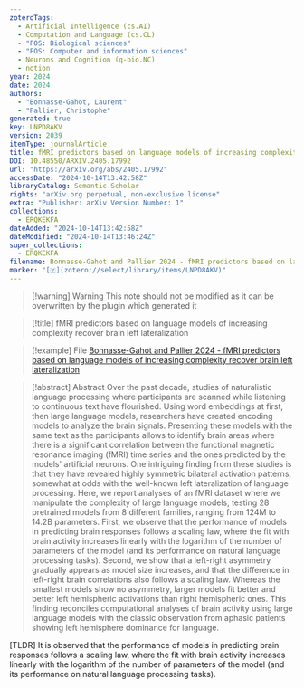 ```yaml
---
zoteroTags:
  - Artificial Intelligence (cs.AI)
  - Computation and Language (cs.CL)
  - "FOS: Biological sciences"
  - "FOS: Computer and information sciences"
  - Neurons and Cognition (q-bio.NC)
  - notion
year: 2024
date: 2024
authors:
  - "Bonnasse-Gahot, Laurent"
  - "Pallier, Christophe"
generated: true
key: LNPD8AKV
version: 2039
itemType: journalArticle
title: fMRI predictors based on language models of increasing complexity recover brain left lateralization
DOI: 10.48550/ARXIV.2405.17992
url: "https://arxiv.org/abs/2405.17992"
accessDate: "2024-10-14T13:42:58Z"
libraryCatalog: Semantic Scholar
rights: "arXiv.org perpetual, non-exclusive license"
extra: "Publisher: arXiv Version Number: 1"
collections:
  - ERQKEKFA
dateAdded: "2024-10-14T13:42:58Z"
dateModified: "2024-10-14T13:46:24Z"
super_collections:
  - ERQKEKFA
filename: Bonnasse-Gahot and Pallier 2024 - fMRI predictors based on language models of increasing complexity recover brain left lateralization
marker: "[🇿](zotero://select/library/items/LNPD8AKV)"
---
```


>[!warning] Warning
> This note should not be modified as it can be overwritten by the plugin which generated it

> [!title] fMRI predictors based on language models of increasing complexity recover brain left lateralization

> [!example] File
> [Bonnasse-Gahot and Pallier 2024 - fMRI predictors based on language models of increasing complexity recover brain left lateralization](Bonnasse-Gahot%20and%20Pallier%202024%20-%20fMRI%20predictors%20based%20on%20language%20models%20of%20increasing%20complexity%20recover%20brain%20left%20lateralization.pdf)

> [!abstract] Abstract
> Over the past decade, studies of naturalistic language processing where participants are scanned while listening to continuous text have flourished. Using word embeddings at first, then large language models, researchers have created encoding models to analyze the brain signals. Presenting these models with the same text as the participants allows to identify brain areas where there is a significant correlation between the functional magnetic resonance imaging (fMRI) time series and the ones predicted by the models' artificial neurons. One intriguing finding from these studies is that they have revealed highly symmetric bilateral activation patterns, somewhat at odds with the well-known left lateralization of language processing. Here, we report analyses of an fMRI dataset where we manipulate the complexity of large language models, testing 28 pretrained models from 8 different families, ranging from 124M to 14.2B parameters. First, we observe that the performance of models in predicting brain responses follows a scaling law, where the fit with brain activity increases linearly with the logarithm of the number of parameters of the model (and its performance on natural language processing tasks). Second, we show that a left-right asymmetry gradually appears as model size increases, and that the difference in left-right brain correlations also follows a scaling law. Whereas the smallest models show no asymmetry, larger models fit better and better left hemispheric activations than right hemispheric ones. This finding reconciles computational analyses of brain activity using large language models with the classic observation from aphasic patients showing left hemisphere dominance for language.

[TLDR] It is observed that the performance of models in predicting brain responses follows a scaling law, where the fit with brain activity increases linearly with the logarithm of the number of parameters of the model (and its performance on natural language processing tasks).

